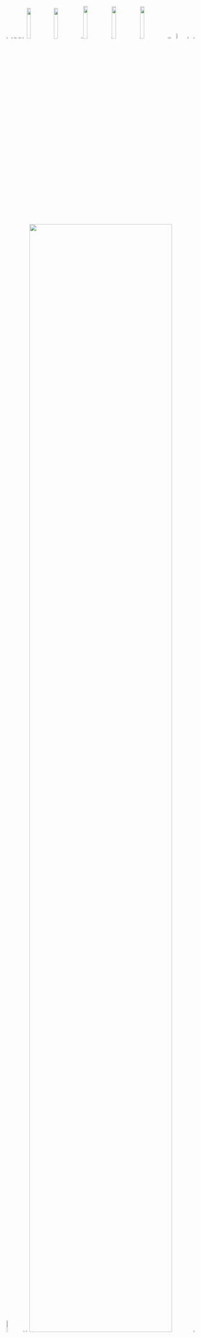 <picture><source media="(prefers-color-scheme: light)" srcset="https://hayuta14.github.io/main/sd/generated/abb6cc5e1d6ec82b53f5aec53864b66f5336137c9bc8e93fe633f0bcd384b3fdeefd38afd433ff9b12f7ce10311287dd0255a4e37baedb19e35ddee53217684e.png"><source media="(prefers-color-scheme: dark)" srcset="https://hayuta14.github.io/main/sd/generated/8b5341d0e77e5514adcef30b99332f3a3fabb03b8bb9c553dae46defcd458c9fb1d958c491dddbe382a8b253b450c312dfb893242843fc81252323b3d965d70a.png"><img src="https://hayuta14.github.io/main/sd/generated/abb6cc5e1d6ec82b53f5aec53864b66f5336137c9bc8e93fe633f0bcd384b3fdeefd38afd433ff9b12f7ce10311287dd0255a4e37baedb19e35ddee53217684e.png" width="2.4822695035460995%" /></picture><a href="#js-contribution-activity"><picture><source media="(prefers-color-scheme: light)" srcset="https://hayuta14.github.io/main/sd/generated/9549d9d8b237bddd3b3f9bad23c7e3c69e2b1ee6fc394f775d3a73e58cd0591950448b8dc96586c1aba8e2e42742d9b8f7f2c5c155011c6bebd3bfa9780f41d2.png"><source media="(prefers-color-scheme: dark)" srcset="https://hayuta14.github.io/main/sd/generated/f01c57a4b90b3bc464bfd18a9741d43d50f2120d722e49d66e33c5bf2cc7a67aefec4f96af015ea7270455657092f257bf33b682a46e6b30d4c9000a9bff1ad3.png"><img src="https://hayuta14.github.io/main/sd/generated/9549d9d8b237bddd3b3f9bad23c7e3c69e2b1ee6fc394f775d3a73e58cd0591950448b8dc96586c1aba8e2e42742d9b8f7f2c5c155011c6bebd3bfa9780f41d2.png" width="1.4184397163120568%" /></picture></a><picture><source media="(prefers-color-scheme: light)" srcset="https://hayuta14.github.io/main/sd/generated/f06c8a826be4a8d6296c8291cf585a85006330b1d993715ff7a270a4748c842af732d23e0d870f499150f8f96cb81a5b8158f877582d1162c60adf21c011752e.png"><source media="(prefers-color-scheme: dark)" srcset="https://hayuta14.github.io/main/sd/generated/25df61d4e48f96d1395e39814955bd99e1854fb898746458b821e13e3fc6b947200714166666d80414a023c75610b3db0994ab7182df26aa12e328911ab50fde.png"><img src="https://hayuta14.github.io/main/sd/generated/f06c8a826be4a8d6296c8291cf585a85006330b1d993715ff7a270a4748c842af732d23e0d870f499150f8f96cb81a5b8158f877582d1162c60adf21c011752e.png" width="0.9456264775413712%" /></picture><a href="#-the-above-image-is-interactive-try-clicking-on-the-tabs-"><picture><source media="(prefers-color-scheme: light)" srcset="https://hayuta14.github.io/main/sd/generated/c294ed8aefacb4057b66b7d1f7951a2f6a21e75ec14410df21da8a016c4639e772d319f98a5b23148309b971a78dbb271079e81d3c7628138cd5a85ad894f912.png"><source media="(prefers-color-scheme: dark)" srcset="https://hayuta14.github.io/main/sd/generated/9a366619b27f8ffb094098fa8596219161d219707ed67f4609e0ad90851b4d0f554aafa5e61b5f9e15fab6ceae8266e944f7c6558a1eaf6495ea3df4eecc17c6.png"><img src="https://hayuta14.github.io/main/sd/generated/c294ed8aefacb4057b66b7d1f7951a2f6a21e75ec14410df21da8a016c4639e772d319f98a5b23148309b971a78dbb271079e81d3c7628138cd5a85ad894f912.png" width="1.4184397163120568%" /></picture></a><picture><source media="(prefers-color-scheme: light)" srcset="https://hayuta14.github.io/main/sd/generated/f06c8a826be4a8d6296c8291cf585a85006330b1d993715ff7a270a4748c842af732d23e0d870f499150f8f96cb81a5b8158f877582d1162c60adf21c011752e.png"><source media="(prefers-color-scheme: dark)" srcset="https://hayuta14.github.io/main/sd/generated/25df61d4e48f96d1395e39814955bd99e1854fb898746458b821e13e3fc6b947200714166666d80414a023c75610b3db0994ab7182df26aa12e328911ab50fde.png"><img src="https://hayuta14.github.io/main/sd/generated/f06c8a826be4a8d6296c8291cf585a85006330b1d993715ff7a270a4748c842af732d23e0d870f499150f8f96cb81a5b8158f877582d1162c60adf21c011752e.png" width="0.9456264775413712%" /></picture><a href="https://github.com/hayuta14/hayuta14/tree/main"><picture><source media="(prefers-color-scheme: light)" srcset="https://hayuta14.github.io/main/sd/generated/0de2f515233a2c9097c5893417a64578dedef8a834c248dd033db4d74d8dcd081feb4b8a916dbabb3e3618e59c2b5843fcc5094605d34363ac8d109b3958fd22.png"><source media="(prefers-color-scheme: dark)" srcset="https://hayuta14.github.io/main/sd/generated/0dceec8ae7f1c9eb7bddfd74b896362a0224669e290d9c9734e7104c3f6276d69d9f45ae96f6e6035d6cf2a136d55a28a488f891765a4660c4949da12502ec51.png"><img src="https://hayuta14.github.io/main/sd/generated/0de2f515233a2c9097c5893417a64578dedef8a834c248dd033db4d74d8dcd081feb4b8a916dbabb3e3618e59c2b5843fcc5094605d34363ac8d109b3958fd22.png" width="1.4184397163120568%" /></picture></a><picture><source media="(prefers-color-scheme: light)" srcset="https://hayuta14.github.io/main/sd/generated/ea4398040b1d486732f7ff2065ccb4b2561edd09c2d09cdf2e9fad9c520938488a114f0c701863825b1dbf95baf8b2aeb92f8479ac6471656c39dd10e9f16597.png"><source media="(prefers-color-scheme: dark)" srcset="https://hayuta14.github.io/main/sd/generated/78012663ef28b90c1909e7ebcaf8a9bffe6dfe3ae8c1692e77650285e5537a49d6477a8809ee8fa5f251772fab04cc65ad526c0680e4e1b63b8dd0082d141479.png"><img src="https://hayuta14.github.io/main/sd/generated/ea4398040b1d486732f7ff2065ccb4b2561edd09c2d09cdf2e9fad9c520938488a114f0c701863825b1dbf95baf8b2aeb92f8479ac6471656c39dd10e9f16597.png" width="2.2458628841607564%" /></picture><a href="https://github.com/hayuta14"><picture><source media="(prefers-color-scheme: light)" srcset="https://hayuta14.github.io/main/sd/generated/9340d43742fc4536c1913bc4ae4b7a88db9e3a5b35ed9060c11ff5ca0f81870f0d5a1e8079c51fc35248a433b18010863ab09f595821de5bcd32e506744bf4c1.png"><source media="(prefers-color-scheme: dark)" srcset="https://hayuta14.github.io/main/sd/generated/d25086b3938b0918e78a34b9b01d025f7573f1112a63b0261ed7488a556982b7a7fa094928efe09ed43efcdbb45a5504b7e715de33c0819bb6f20ccad4ee7096.png"><img src="https://hayuta14.github.io/main/sd/generated/9340d43742fc4536c1913bc4ae4b7a88db9e3a5b35ed9060c11ff5ca0f81870f0d5a1e8079c51fc35248a433b18010863ab09f595821de5bcd32e506744bf4c1.png" width="14.420803782505912%" /></picture></a><a href="https://www.tiktok.com/@hayuta1412"><picture><source media="(prefers-color-scheme: light)" srcset="https://hayuta14.github.io/main/sd/generated/8ad1071c5ed71eac233dbad58ccfeed344b7f3b1c20c7932b2e38616b0987a7394b4a0718eda8ad176aa38b9b11ec8980ce9ee40bf76d7831daddecd51c35b14.png"><source media="(prefers-color-scheme: dark)" srcset="https://hayuta14.github.io/main/sd/generated/029db2c71faecd06ae7bc3afa2783888c34771fa0fe162d6af13935da4b6611cdd105f2edafca72d02c0b64f4b0d5509531c04b7f69b23d0d1a89b579867a8f0.png"><img src="https://hayuta14.github.io/main/sd/generated/8ad1071c5ed71eac233dbad58ccfeed344b7f3b1c20c7932b2e38616b0987a7394b4a0718eda8ad176aa38b9b11ec8980ce9ee40bf76d7831daddecd51c35b14.png" width="14.420803782505912%" /></picture></a><picture><source media="(prefers-color-scheme: light)" srcset="https://hayuta14.github.io/main/sd/generated/5d5e1caee18ac6d0e11d125ba0b444bb2b0b6da44a9cd43e2495284e4da2d8e5f92f30b225a33ae6717cf0b721e71d88af5975d391ec15b97ef0a0877f6f1dc6.png"><source media="(prefers-color-scheme: dark)" srcset="https://hayuta14.github.io/main/sd/generated/87f3af4dc12eb9c1c0d1efc6c023c02ed3f3a43b29f03226a8ff5a7a78e37acfbe62474dc7314fdf8c033e0094ff5accf922339cd592c7e7d5268246ea8adb60.png"><img src="https://hayuta14.github.io/main/sd/generated/5d5e1caee18ac6d0e11d125ba0b444bb2b0b6da44a9cd43e2495284e4da2d8e5f92f30b225a33ae6717cf0b721e71d88af5975d391ec15b97ef0a0877f6f1dc6.png" width="1.1820330969267139%" /></picture><a href="https://www.instagram.com/hayuta0/"><picture><source media="(prefers-color-scheme: light)" srcset="https://hayuta14.github.io/main/sd/generated/c9300b5b71088eca18d4242e08cdd88fe0e8c6a4046e44c1d4140f5f834d50f17bc52ff50141a03e5f0e6b0f3f7f1d19facffbf25b64293895c4abb752d7fcee.png"><source media="(prefers-color-scheme: dark)" srcset="https://hayuta14.github.io/main/sd/generated/e9ea6ef440b133fa1f11690a225580d8c685cd22520bc0b098e0e8d6bf7b58f5dbec2949a94ddcac04b2137e09ce406ab7506ca9d860a047d20b222d622f2cf8.png"><img src="https://hayuta14.github.io/main/sd/generated/c9300b5b71088eca18d4242e08cdd88fe0e8c6a4046e44c1d4140f5f834d50f17bc52ff50141a03e5f0e6b0f3f7f1d19facffbf25b64293895c4abb752d7fcee.png" width="14.893617021276595%" /></picture></a><picture><source media="(prefers-color-scheme: light)" srcset="https://hayuta14.github.io/main/sd/generated/61f0fac5bf85961cb7a7ccc001c9b76104517716b402122d8c130c9c2a8a52a71c217722d31e8d96c6a0d360b7b0129e1cb9501d0a210ec34591bb4aa9b6ade8.png"><source media="(prefers-color-scheme: dark)" srcset="https://hayuta14.github.io/main/sd/generated/c6c8f7599362a9d397a2bb4e245c044b80f852f5726b4be132d65f05640042c04d61f10eff753dc17e67cef95c06ffd44b6a75a0aec27088235f08bb672b8b66.png"><img src="https://hayuta14.github.io/main/sd/generated/61f0fac5bf85961cb7a7ccc001c9b76104517716b402122d8c130c9c2a8a52a71c217722d31e8d96c6a0d360b7b0129e1cb9501d0a210ec34591bb4aa9b6ade8.png" width="0.2364066193853428%" /></picture><a href="https://x.com/maiducanh1412"><picture><source media="(prefers-color-scheme: light)" srcset="https://hayuta14.github.io/main/sd/generated/736d97cb4744ab8fd76c3129b76ea39ce1a4711f31aed23695280ab47d60194245b0213e43431898e0d358359824e8a5cd9e617bd5734eaffa64468538ec90d1.png"><source media="(prefers-color-scheme: dark)" srcset="https://hayuta14.github.io/main/sd/generated/1963caeff9d70a3f1e8a65e8a4d66c9f5da6cd7ac4bbbe9f9f8b5b81023c41676ed00e511fe9a1fa45c43c3c126a89ad6a9398f97dab725570dc7a3d93cfad97.png"><img src="https://hayuta14.github.io/main/sd/generated/736d97cb4744ab8fd76c3129b76ea39ce1a4711f31aed23695280ab47d60194245b0213e43431898e0d358359824e8a5cd9e617bd5734eaffa64468538ec90d1.png" width="14.775413711583923%" /></picture></a><picture><source media="(prefers-color-scheme: light)" srcset="https://hayuta14.github.io/main/sd/generated/61f0fac5bf85961cb7a7ccc001c9b76104517716b402122d8c130c9c2a8a52a71c217722d31e8d96c6a0d360b7b0129e1cb9501d0a210ec34591bb4aa9b6ade8.png"><source media="(prefers-color-scheme: dark)" srcset="https://hayuta14.github.io/main/sd/generated/c6c8f7599362a9d397a2bb4e245c044b80f852f5726b4be132d65f05640042c04d61f10eff753dc17e67cef95c06ffd44b6a75a0aec27088235f08bb672b8b66.png"><img src="https://hayuta14.github.io/main/sd/generated/61f0fac5bf85961cb7a7ccc001c9b76104517716b402122d8c130c9c2a8a52a71c217722d31e8d96c6a0d360b7b0129e1cb9501d0a210ec34591bb4aa9b6ade8.png" width="0.2364066193853428%" /></picture><a href="https://github.com/hayuta14/hayuta14/tree/main"><picture><source media="(prefers-color-scheme: light)" srcset="https://hayuta14.github.io/main/sd/generated/252c7d40c6fb821be8b39c8b4b0724ea8b33e3e6bfaf7d31ba31eb05b7c2b7f18d05d1a6d18a07720aa6cd686bcad5512162f5d0b0762ea54802d5903541d395.png"><source media="(prefers-color-scheme: dark)" srcset="https://hayuta14.github.io/main/sd/generated/28e1948b38e3f2c31e4dfd5461e52314ae8369211852ef536b4ee310ca1416bc8ab8fe6fc8749318f47ce3d212e9d8eeeccbeff31fe84fd6cb2cef58a589250e.png"><img src="https://hayuta14.github.io/main/sd/generated/252c7d40c6fb821be8b39c8b4b0724ea8b33e3e6bfaf7d31ba31eb05b7c2b7f18d05d1a6d18a07720aa6cd686bcad5512162f5d0b0762ea54802d5903541d395.png" width="14.775413711583923%" /></picture></a><picture><source media="(prefers-color-scheme: light)" srcset="https://hayuta14.github.io/main/sd/generated/23f90f56c4d8a91b7a82678b72314cf110f99ce85126ec301086bb24d99034c55924323011970d306e36fc9e31b7fa2af1939d4ee8ea2ed6a95fbd7d98070021.png"><source media="(prefers-color-scheme: dark)" srcset="https://hayuta14.github.io/main/sd/generated/34b0aee0dca57e795e3ea370dc4fd54a1fee5111943511055c96a3810cf46c04cdcbc8e52ea0484f0d653f66d2067c2210a098fa55e69639ba1edb4022f9888b.png"><img src="https://hayuta14.github.io/main/sd/generated/23f90f56c4d8a91b7a82678b72314cf110f99ce85126ec301086bb24d99034c55924323011970d306e36fc9e31b7fa2af1939d4ee8ea2ed6a95fbd7d98070021.png" width="0.7092198581560284%" /></picture><a href="https://github.com/hayuta14/hayuta14/issues/new"><picture><source media="(prefers-color-scheme: light)" srcset="https://hayuta14.github.io/main/sd/generated/be84d73bdf999ce6d90c19418e6ec90093c0c87ddb10ef21a1bf1d1cd936ef5c9c200c74cd563e54e3be24e21374d27e1fe43660b9e8e106a899510f4634ad17.png"><source media="(prefers-color-scheme: dark)" srcset="https://hayuta14.github.io/main/sd/generated/741a9d5614908f3b84f46fa661819d60169b986420aa37441684332656dfb531b770fb7d13c95ec78a9f7c178888e670739a9f86a848229e0f925bc93dcdb048.png"><img src="https://hayuta14.github.io/main/sd/generated/be84d73bdf999ce6d90c19418e6ec90093c0c87ddb10ef21a1bf1d1cd936ef5c9c200c74cd563e54e3be24e21374d27e1fe43660b9e8e106a899510f4634ad17.png" width="3.546099290780142%" /></picture></a><picture><source media="(prefers-color-scheme: light)" srcset="https://hayuta14.github.io/main/sd/generated/bf7c083066cb3422541e8e3cd3ab6be2e501488f0068e0e24f52cd424d7bea90c15f80b4b65deb1953b9e39293550fed36773f5aa3db417b7b7f4a6655560450.png"><source media="(prefers-color-scheme: dark)" srcset="https://hayuta14.github.io/main/sd/generated/e3294606465429e4fc65849fad0b18ebec51cfef22f1668393610a5823bd494a3ff9a933869d57517f8ef88fa0b12d9f5a9c15d28845c95acf600ed734333cd0.png"><img src="https://hayuta14.github.io/main/sd/generated/bf7c083066cb3422541e8e3cd3ab6be2e501488f0068e0e24f52cd424d7bea90c15f80b4b65deb1953b9e39293550fed36773f5aa3db417b7b7f4a6655560450.png" width="5.91016548463357%" /></picture><a href="https://github.com/hayuta14/hayuta14/tree/main/generator"><picture><source media="(prefers-color-scheme: light)" srcset="https://hayuta14.github.io/main/sd/generated/689eaa4e56582e1814393d3dfcfab123b5cae31c300782c2e0b32c465fe80b9623c6d2c78fd7d41b3d8de5ed116c52954bd217232836289277042e72de7d3089.png"><source media="(prefers-color-scheme: dark)" srcset="https://hayuta14.github.io/main/sd/generated/59716652beb2e2678cbda593c325efa1d706c1ffc3a9d667d90efe5d10ea6fa65fa02f5f94633a7e8e3846e6c21bec28a773725afe5f693358d654a9c857ce1a.png"><img src="https://hayuta14.github.io/main/sd/generated/689eaa4e56582e1814393d3dfcfab123b5cae31c300782c2e0b32c465fe80b9623c6d2c78fd7d41b3d8de5ed116c52954bd217232836289277042e72de7d3089.png" width="3.309692671394799%" /></picture></a><picture><source media="(prefers-color-scheme: light)" srcset="https://hayuta14.github.io/main/sd/generated/67d28bd8b84409ea77e6871e6cdb404c2d2a2b71efcb7212167f31ba786e56f27a134a96620135db5261a08b1e414ca6b6315fd41bb41aae95f6ef2abc06cb82.png"><source media="(prefers-color-scheme: dark)" srcset="https://hayuta14.github.io/main/sd/generated/0902c2549074c7e84cf0b83c66c303abfdbfabe5a6fd7af43253ab91692653e55e148a37e6ae30901b27d264cb3bf2255065741a0761d6bef851d174c27da539.png"><img src="https://hayuta14.github.io/main/sd/generated/67d28bd8b84409ea77e6871e6cdb404c2d2a2b71efcb7212167f31ba786e56f27a134a96620135db5261a08b1e414ca6b6315fd41bb41aae95f6ef2abc06cb82.png" width="0.7092198581560284%" /></picture><picture><source media="(prefers-color-scheme: light)" srcset="https://hayuta14.github.io/main/sd/generated/b20e3b9550b287170be295868f65edac3d4189eae1578aba49d5cab2a69097daf6c5ddf66f8c5300f420b6a3c2f98febbe30091fe23d21e295d0dd825062a45b.png"><source media="(prefers-color-scheme: dark)" srcset="https://hayuta14.github.io/main/sd/generated/951c23cedcdac652c033f5d83bccd056ddb455ae3eecc83f0dd7cf74ef57fd52118ea547dd372d978f340501d63fb6e3d8867ce9ed0104a9e909ded712ed495c.png"><img src="https://hayuta14.github.io/main/sd/generated/b20e3b9550b287170be295868f65edac3d4189eae1578aba49d5cab2a69097daf6c5ddf66f8c5300f420b6a3c2f98febbe30091fe23d21e295d0dd825062a45b.png" width="8.865248226950355%" /></picture><a href="https://github.com/hayuta14"><picture><source media="(prefers-color-scheme: light)" srcset="https://hayuta14.github.io/main/sd/generated/50c5eef86ec2a36fecb6598cb69fdc034922eed4d98c1d372da428236f04ba6cabfc39d943da478e0657f3598d0eda0ae886a68c8fb99df2f30238fa5bff365e.png"><source media="(prefers-color-scheme: dark)" srcset="https://hayuta14.github.io/main/sd/generated/454d132890019fedb86fcddc6cd71757469c549d9e07715a1ff1c92d17663a69bbd1301d82641f735149b9e10ba4cb9c424fa1b0edec8ac5b71e8a3d1ceb86c4.png"><img src="https://hayuta14.github.io/main/sd/generated/50c5eef86ec2a36fecb6598cb69fdc034922eed4d98c1d372da428236f04ba6cabfc39d943da478e0657f3598d0eda0ae886a68c8fb99df2f30238fa5bff365e.png" width="1.5366430260047281%" /></picture></a><picture><source media="(prefers-color-scheme: light)" srcset="https://hayuta14.github.io/main/sd/generated/b85fb7049a6821fc8915369385a39e8a426a6c17ec6eaac2ce098d829d0ae97ac0e5744b5cc678a3d2dfe65107c88d02863fccfbe3500afd771ecc6e9c200bf8.png"><source media="(prefers-color-scheme: dark)" srcset="https://hayuta14.github.io/main/sd/generated/65ed923b5e17022ebdb72fb00f4e556424c84f3ede501d8b8006dbc34ac6253bded2c152c9e547faf36f4ec6d514a925598b7345c4e773bf85b29d451a0e6342.png"><img src="https://hayuta14.github.io/main/sd/generated/b85fb7049a6821fc8915369385a39e8a426a6c17ec6eaac2ce098d829d0ae97ac0e5744b5cc678a3d2dfe65107c88d02863fccfbe3500afd771ecc6e9c200bf8.png" width="1.8912529550827424%" /></picture><a href="https://github.com/hayuta14"><picture><source media="(prefers-color-scheme: light)" srcset="https://hayuta14.github.io/main/sd/generated/15fd660c2ceba3607d39724bb8ee47f28cb036a5e98af18bf0f3ac012dc8a4a7cb74612a253f72b65f4f19c1a73c21817bf6896419a5cd5bc3a8a0ee44a99ed3.png"><source media="(prefers-color-scheme: dark)" srcset="https://hayuta14.github.io/main/sd/generated/5f933e0f07173e86a9deb6286ab5b692646f76948dcbaa0f8b1bf91f5ca08bb15c520e2f88955acce64d1509bb9cf1ac5401551dfd4b7f664736ae7aee205cc2.png"><img src="https://hayuta14.github.io/main/sd/generated/15fd660c2ceba3607d39724bb8ee47f28cb036a5e98af18bf0f3ac012dc8a4a7cb74612a253f72b65f4f19c1a73c21817bf6896419a5cd5bc3a8a0ee44a99ed3.png" width="86.99763593380615%" /></picture></a><picture><source media="(prefers-color-scheme: light)" srcset="https://hayuta14.github.io/main/sd/generated/40204f0bb3f056cd387712574833e372ec284b4c37e97caec0d813d9aa4d1beeb34b21da98920c2c9569423e31f5f24c89c17cacf2cec5b7f36961bb069e1c96.png"><source media="(prefers-color-scheme: dark)" srcset="https://hayuta14.github.io/main/sd/generated/7744272c840db90c80e96a1bb14f5b23240d3301315b7f62ff32acda74c1793a5224f78ff716294cd5407fc152bc4b98b7365f3166f55a0523005eedaed0cb74.png"><img src="https://hayuta14.github.io/main/sd/generated/40204f0bb3f056cd387712574833e372ec284b4c37e97caec0d813d9aa4d1beeb34b21da98920c2c9569423e31f5f24c89c17cacf2cec5b7f36961bb069e1c96.png" width="0.7092198581560284%" /></picture><picture><source media="(prefers-color-scheme: light)" srcset="https://hayuta14.github.io/main/sd/generated/06bdba080769f31a2ca56c77fd94cc5d724903387b1a1537c63e07515a495794f24c5189452ffc04ebcfe94c05dac8f67cfe3d9d7b4ad3bae92a44154c712f61.png"><source media="(prefers-color-scheme: dark)" srcset="https://hayuta14.github.io/main/sd/generated/8d4d662f4b4d87824a302c1583e6f492c42a613d74fa9971969956b88efa09d98705202b5f9f6bf84768323a88d06f4c549d7b98a068589eb50416135d01beb6.png"><img src="https://hayuta14.github.io/main/sd/generated/06bdba080769f31a2ca56c77fd94cc5d724903387b1a1537c63e07515a495794f24c5189452ffc04ebcfe94c05dac8f67cfe3d9d7b4ad3bae92a44154c712f61.png" width="100%" /></picture><picture><source media="(prefers-color-scheme: light)" srcset="https://hayuta14.github.io/main/sd/generated/351903b727a772b56f04b8da981a323bd1d5147219c9be8582fc99b1a319ffce02c2699e63ccb1713e56312a369775cedef245571b185142cabd23c5009e56ae.png"><source media="(prefers-color-scheme: dark)" srcset="https://hayuta14.github.io/main/sd/generated/aece4e23e3e2d06c5b409c7f98572d9d6260907f03ef78f7a6573eacfb7c1171f37a684895b0927723f3b1cbf1a2e0695802c0c58af7d376b96b2f64905b4063.png"><img src="https://hayuta14.github.io/main/sd/generated/351903b727a772b56f04b8da981a323bd1d5147219c9be8582fc99b1a319ffce02c2699e63ccb1713e56312a369775cedef245571b185142cabd23c5009e56ae.png" width="20.44917257683215%" /></picture><a href="https://linkedin.com"><picture><source media="(prefers-color-scheme: light)" srcset="https://hayuta14.github.io/main/sd/generated/b53269e8f753479f99bcfd6ebc89e2008907fe95f497c32cf47111ed22b842a1cee93e31eb40af029a4356d600fe68ebe9526e75c203713d5d39e36ad9e5daa8.png"><source media="(prefers-color-scheme: dark)" srcset="https://hayuta14.github.io/main/sd/generated/6b8bc6db72a170f34d1ded285ec91f07970e9e5755e77b7c5aeda9db1cc7cefd527098de72050db1325c19ef0909596e327d61a77e782a0bee05bfe2a4b2183c.png"><img src="https://hayuta14.github.io/main/sd/generated/b53269e8f753479f99bcfd6ebc89e2008907fe95f497c32cf47111ed22b842a1cee93e31eb40af029a4356d600fe68ebe9526e75c203713d5d39e36ad9e5daa8.png" width="15.839243498817968%" /></picture></a><picture><source media="(prefers-color-scheme: light)" srcset="https://hayuta14.github.io/main/sd/generated/08a4377e312b23ab1d02992ebc4bacec5072b173f2e00bddd7301607aa7c5e55e003077efa8dbb2b9473216bd690fe6adf7e1c1cc98d1e2aa56f3eb17a0239d0.png"><source media="(prefers-color-scheme: dark)" srcset="https://hayuta14.github.io/main/sd/generated/9dbb4a0d4f0a054be2191d663d0d8bdcb979071dae07d744e697e1fb977815b272d0c7e459626af984c8945f249553d533cb6fa52dc00dd3fec2974669288757.png"><img src="https://hayuta14.github.io/main/sd/generated/08a4377e312b23ab1d02992ebc4bacec5072b173f2e00bddd7301607aa7c5e55e003077efa8dbb2b9473216bd690fe6adf7e1c1cc98d1e2aa56f3eb17a0239d0.png" width="6.8557919621749415%" /></picture><a href="https://github.com/hayuta14"><picture><source media="(prefers-color-scheme: light)" srcset="https://hayuta14.github.io/main/sd/generated/985f845df418e88ece7f84a91a30b80b98b982c6450bfc5458e6e4004ea719e453b7c9b53f4ccc4a2a30851548b9572b81f5da660aea3bd325c7047608b0b004.png"><source media="(prefers-color-scheme: dark)" srcset="https://hayuta14.github.io/main/sd/generated/48c71a6f57c384ce6e3d58de62f5590dcfa28ff8244b139da43f6e902ed23a919ea911d590e7a14c9a8cdea613c3b83c497470184c0af7d53995c0a6c43fef01.png"><img src="https://hayuta14.github.io/main/sd/generated/985f845df418e88ece7f84a91a30b80b98b982c6450bfc5458e6e4004ea719e453b7c9b53f4ccc4a2a30851548b9572b81f5da660aea3bd325c7047608b0b004.png" width="13.59338061465721%" /></picture></a><picture><source media="(prefers-color-scheme: light)" srcset="https://hayuta14.github.io/main/sd/generated/3a40ac5cc534f146a0fff87e50797e0708fec2a771729bd9905b6a870de7322fc4fea5c79a58921615df31442febfae81357ac4967783c1b8960d73136a96a35.png"><source media="(prefers-color-scheme: dark)" srcset="https://hayuta14.github.io/main/sd/generated/9906ce3a8598347b3c3310b8f8ad23e3a1bcbb13d1a724c1885a9c4cf07925436643cdef13bf2063e8a415926cf9bea0fa8b9be27a4971d20eab6fdb651ed7a0.png"><img src="https://hayuta14.github.io/main/sd/generated/3a40ac5cc534f146a0fff87e50797e0708fec2a771729bd9905b6a870de7322fc4fea5c79a58921615df31442febfae81357ac4967783c1b8960d73136a96a35.png" width="6.8557919621749415%" /></picture><a href="https://github.com/hayuta14"><picture><source media="(prefers-color-scheme: light)" srcset="https://hayuta14.github.io/main/sd/generated/f3deff97e3acbb66ab3a9c957afdf392d1ae91efa272aed6e73223a64ea2d42b3aa8bd4df816dc9b6c4fd225ba3b90e0dc96d6992d69de65cc5a325bb6ae32b1.png"><source media="(prefers-color-scheme: dark)" srcset="https://hayuta14.github.io/main/sd/generated/73bcd6f9fc767237d55582f6442849165086ea367f0a3fdda73b1984f731992234bfc2498c074de004d122ec4df25a4ffb7dc0cc6cbe814b814d8d78205aed34.png"><img src="https://hayuta14.github.io/main/sd/generated/f3deff97e3acbb66ab3a9c957afdf392d1ae91efa272aed6e73223a64ea2d42b3aa8bd4df816dc9b6c4fd225ba3b90e0dc96d6992d69de65cc5a325bb6ae32b1.png" width="15.839243498817968%" /></picture></a><picture><source media="(prefers-color-scheme: light)" srcset="https://hayuta14.github.io/main/sd/generated/cc4e3b61cf2aeb0cd17d1eb34566b6d9370f784711166bce27982007566e8391375319b7689b7de947c98c8c46419ef75fa881bddc073f5fab5662c4b934931a.png"><source media="(prefers-color-scheme: dark)" srcset="https://hayuta14.github.io/main/sd/generated/e3e6eca3aef1661f7ed2a6bc7dd413ce18b461e03c27590b8494d6b45c73eaff51168145f51c6cb8cb9356e1d117046ce5fa3e9afa0cee6ab266872cb92926ab.png"><img src="https://hayuta14.github.io/main/sd/generated/cc4e3b61cf2aeb0cd17d1eb34566b6d9370f784711166bce27982007566e8391375319b7689b7de947c98c8c46419ef75fa881bddc073f5fab5662c4b934931a.png" width="20.56737588652482%" /></picture><picture><source media="(prefers-color-scheme: light)" srcset="https://hayuta14.github.io/main/sd/generated/050426f473872004101a5f05e4959568c43a92b2b59c12474f28b777478a5c11916dd5391e73151d870410bde6e25f8874802c1ac4ed8fcfb3da49ac7c05439d.png"><source media="(prefers-color-scheme: dark)" srcset="https://hayuta14.github.io/main/sd/generated/cd165813266c21326b5c02f4607a75f526737d5ff37b595dfe4e43e76cc00e33f07ef1da6bd8956d374405fd8b2511bada454a3639360409c69f65feb4a7b106.png"><img src="https://hayuta14.github.io/main/sd/generated/050426f473872004101a5f05e4959568c43a92b2b59c12474f28b777478a5c11916dd5391e73151d870410bde6e25f8874802c1ac4ed8fcfb3da49ac7c05439d.png" width="16.78486997635934%" /></picture><a href="https://github.com/hayuta14/hayuta14/blob/main/README.md#hayuta14"><picture><source media="(prefers-color-scheme: light)" srcset="https://hayuta14.github.io/main/sd/generated/b4a6f19824e6b39214c892c43dc846b6eada82cd95eaacb71853f25ca06f88f84c3b6a6ca2fb4f890d976a6cede70c3129621b3f07233f2f953230f5d2c08d21.png"><source media="(prefers-color-scheme: dark)" srcset="https://hayuta14.github.io/main/sd/generated/f31e96cee35a57dce86e7e9637e08d74ca91bf2b81dc4f69de2f32a22359b8bdc496ab9e97f5f418df7fa5726072c48a503ae3a7f50bfb310effb2545f48bd26.png"><img src="https://hayuta14.github.io/main/sd/generated/b4a6f19824e6b39214c892c43dc846b6eada82cd95eaacb71853f25ca06f88f84c3b6a6ca2fb4f890d976a6cede70c3129621b3f07233f2f953230f5d2c08d21.png" width="43.61702127659575%" /></picture></a><picture><source media="(prefers-color-scheme: light)" srcset="https://hayuta14.github.io/main/sd/generated/a9d1ca2e37092ac39b502f5b510df531c3542c2026d7d8da5672bb6b7e27714d8e8fe9f1e2c2e43e8910ba4322645614a4b11a1b330a628ddce6f8dc73e0d838.png"><source media="(prefers-color-scheme: dark)" srcset="https://hayuta14.github.io/main/sd/generated/1a41c4ad94136f83938bf5411071bb3a7d440e1f057d067f2d8091400d4e42c14f93d0e4ecfc1e7f2414130801d785c957abebb6e7b2e23272bc0f5c97c2f30d.png"><img src="https://hayuta14.github.io/main/sd/generated/a9d1ca2e37092ac39b502f5b510df531c3542c2026d7d8da5672bb6b7e27714d8e8fe9f1e2c2e43e8910ba4322645614a4b11a1b330a628ddce6f8dc73e0d838.png" width="3.4278959810874707%" /></picture><a href="https://www.tiktok.com/@leonsilicon/video/7350626104736025862"><picture><source media="(prefers-color-scheme: light)" srcset="https://hayuta14.github.io/main/sd/generated/00aa8cbb85adbfd56206713e3fc3afc1ac63ea1b2b19c8f060204a8180f63e2bebd240e7feafb98657122f316e8d3a0a653a2bf7fac0e1c1c11b7a97ee0fda11.png"><source media="(prefers-color-scheme: dark)" srcset="https://hayuta14.github.io/main/sd/generated/501b1d0e672a27469a57c8b6242314f7aa4e0031ef0d5c1e4c49f82be2e899bd32eca531937be362fa84c9342e83ade6e1392b3d462a2d1ad02d14792a2ffd4e.png"><img src="https://hayuta14.github.io/main/sd/generated/00aa8cbb85adbfd56206713e3fc3afc1ac63ea1b2b19c8f060204a8180f63e2bebd240e7feafb98657122f316e8d3a0a653a2bf7fac0e1c1c11b7a97ee0fda11.png" width="19.38534278959811%" /></picture></a><picture><source media="(prefers-color-scheme: light)" srcset="https://hayuta14.github.io/main/sd/generated/1ef88b49bc5350269511e5826ba5120718f82762ca053ad4bd3382adc01a4dfe4f3dc93b1b18a7986fa3504c0d12610574aff330af1d45b8da202324a63e15df.png"><source media="(prefers-color-scheme: dark)" srcset="https://hayuta14.github.io/main/sd/generated/cd165813266c21326b5c02f4607a75f526737d5ff37b595dfe4e43e76cc00e33f07ef1da6bd8956d374405fd8b2511bada454a3639360409c69f65feb4a7b106.png"><img src="https://hayuta14.github.io/main/sd/generated/1ef88b49bc5350269511e5826ba5120718f82762ca053ad4bd3382adc01a4dfe4f3dc93b1b18a7986fa3504c0d12610574aff330af1d45b8da202324a63e15df.png" width="16.78486997635934%" /></picture><picture><source media="(prefers-color-scheme: light)" srcset="https://hayuta14.github.io/main/sd/generated/b3b42481b1b860d92094aca2908afb03bac6e04d88d08e8b4475f49cec9db7d67ea9a6c3f54ae4b6fb0923cac9016bfedd77d1c19281735da81e5fed8a36d302.png"><source media="(prefers-color-scheme: dark)" srcset="https://hayuta14.github.io/main/sd/generated/6ec326d9c818a35611dedb957cab262d5b292ba94811aa1d20b869f2510ad0f6a998fc6ab3a7c0d21821dc0dfb2515ae415ba96efc31a51896468a4d37d9f0fb.png"><img src="https://hayuta14.github.io/main/sd/generated/b3b42481b1b860d92094aca2908afb03bac6e04d88d08e8b4475f49cec9db7d67ea9a6c3f54ae4b6fb0923cac9016bfedd77d1c19281735da81e5fed8a36d302.png" width="16.78486997635934%" /></picture><a href="https://github.com/hayuta14/hayuta14/blob/main/README.md#hayuta14"><picture><source media="(prefers-color-scheme: light)" srcset="https://hayuta14.github.io/main/sd/generated/readme-light.d499e7bba8c323db97fb9233788c9dbcecf1b28d26a3f24108416b234a9b0b0bef2103f8b7ed79af5cf53d2d37da662b6a6dff98bb3e99bc3ffa621bdbab271b.png"><source media="(prefers-color-scheme: dark)" srcset="https://hayuta14.github.io/main/sd/generated/readme-dark.b4f0068054830b241c442b5a86c3603e6d71de82783fdab6c498eb1127d127cbaf8428ea9eb931f5f58128263e5d31cf863f49d1a5de4e69404f6b50a095a8e5.png"><img src="https://hayuta14.github.io/main/sd/generated/readme-light.d499e7bba8c323db97fb9233788c9dbcecf1b28d26a3f24108416b234a9b0b0bef2103f8b7ed79af5cf53d2d37da662b6a6dff98bb3e99bc3ffa621bdbab271b.png" width="43.61702127659575%" /></picture></a><picture><source media="(prefers-color-scheme: light)" srcset="https://hayuta14.github.io/main/sd/generated/9e9ba37072ca21630e337f7399d557a1402540c540905b93b405735777af4e13f95ea7cbf151ef0a38fe150d6f469d3de11917b6cf72b795d257c5e6f22e1ea4.png"><source media="(prefers-color-scheme: dark)" srcset="https://hayuta14.github.io/main/sd/generated/39822fde2b2347e7db7affdaa9c059284581bc6eee1fbae669659ac91fe92b15774382b295bf0819664c4ce783372e083f0bb85b254f619021b24af35140db4d.png"><img src="https://hayuta14.github.io/main/sd/generated/9e9ba37072ca21630e337f7399d557a1402540c540905b93b405735777af4e13f95ea7cbf151ef0a38fe150d6f469d3de11917b6cf72b795d257c5e6f22e1ea4.png" width="3.4278959810874707%" /></picture><a href="https://www.tiktok.com/@leonsilicon/video/7350626104736025862"><picture><source media="(prefers-color-scheme: light)" srcset="https://hayuta14.github.io/main/sd/generated/72935f8a98d569654aaf179087c0cc6103c229e69b59f24e185d116332c5e8a6f3bfd5fbc1414975c1c534009568158146aa13444a7c43a5fe2df61ff310a06d.png"><source media="(prefers-color-scheme: dark)" srcset="https://hayuta14.github.io/main/sd/generated/1eb01c5b91da4bbd3b3386f26769b874b1b376dbeb3e2d5dc14949f96fc94cc434b6586c1d2b40e5a9fd8e8d7b3ecf2ec88401e40fc4f8200bd8d754a3583379.png"><img src="https://hayuta14.github.io/main/sd/generated/72935f8a98d569654aaf179087c0cc6103c229e69b59f24e185d116332c5e8a6f3bfd5fbc1414975c1c534009568158146aa13444a7c43a5fe2df61ff310a06d.png" width="19.38534278959811%" /></picture></a><picture><source media="(prefers-color-scheme: light)" srcset="https://hayuta14.github.io/main/sd/generated/b3b42481b1b860d92094aca2908afb03bac6e04d88d08e8b4475f49cec9db7d67ea9a6c3f54ae4b6fb0923cac9016bfedd77d1c19281735da81e5fed8a36d302.png"><source media="(prefers-color-scheme: dark)" srcset="https://hayuta14.github.io/main/sd/generated/6ec326d9c818a35611dedb957cab262d5b292ba94811aa1d20b869f2510ad0f6a998fc6ab3a7c0d21821dc0dfb2515ae415ba96efc31a51896468a4d37d9f0fb.png"><img src="https://hayuta14.github.io/main/sd/generated/b3b42481b1b860d92094aca2908afb03bac6e04d88d08e8b4475f49cec9db7d67ea9a6c3f54ae4b6fb0923cac9016bfedd77d1c19281735da81e5fed8a36d302.png" width="16.78486997635934%" /></picture><picture><source media="(prefers-color-scheme: light)" srcset="https://hayuta14.github.io/main/sd/generated/78d10e9d4730eb0f98d542287969b652c62ccb82c8f8a77657cb63e9679940317d7dc8c7fd5f055a38e341e7cd29ab36e73ef5110ca43228781058a16571c15d.png"><source media="(prefers-color-scheme: dark)" srcset="https://hayuta14.github.io/main/sd/generated/c23be76c6a1fab0d4803719da9042ba3ecbbbd3ad77a7fa1b5e509fba51c93faf1a7cc62ade1f59af6962d512f7f9559b38af4bbaa9ad560c41e67bacf28f570.png"><img src="https://hayuta14.github.io/main/sd/generated/78d10e9d4730eb0f98d542287969b652c62ccb82c8f8a77657cb63e9679940317d7dc8c7fd5f055a38e341e7cd29ab36e73ef5110ca43228781058a16571c15d.png" width="35.1063829787234%" /></picture><a href="https://github.com/hayuta14"><picture><source media="(prefers-color-scheme: light)" srcset="https://hayuta14.github.io/main/sd/generated/5d697f3cc1ea83c6ecbb233aea8ea41b0bb25bb00d52548db58d0c7eeec822b6ab3a79a238b1770a7c93c495771b346a65b290d8ca6b77e95ccfea9c84be9ea2.png"><source media="(prefers-color-scheme: dark)" srcset="https://hayuta14.github.io/main/sd/generated/04c11598d046f1fe4f27fde9158ffd994b08005a87800f6598e367687e5b8519ff4e6d48c2742a00170086a211271ee0e918b27f880eeec034e9e86b8f672e4d.png"><img src="https://hayuta14.github.io/main/sd/generated/5d697f3cc1ea83c6ecbb233aea8ea41b0bb25bb00d52548db58d0c7eeec822b6ab3a79a238b1770a7c93c495771b346a65b290d8ca6b77e95ccfea9c84be9ea2.png" width="4.846335697399527%" /></picture></a><a href="https://github.com/hayuta14/hayuta14/issues/new"><picture><source media="(prefers-color-scheme: light)" srcset="https://hayuta14.github.io/main/sd/generated/ec622ee81740a241b690ff00ab589a6e4dcf3b17fb256115466b8d42109d37549081978d6ccd89a759632ef1929a4f2569dbbe61fb0a25d9987c52f365ec1382.png"><source media="(prefers-color-scheme: dark)" srcset="https://hayuta14.github.io/main/sd/generated/4969ea3f9d5dcf7f7e82d8661c41d59386a78109ffd0c5d28492409f2161557826dd2e2f13ede24dde80a2551b01c4d7273a7fe3caa6221b62b4ad15658332cd.png"><img src="https://hayuta14.github.io/main/sd/generated/ec622ee81740a241b690ff00ab589a6e4dcf3b17fb256115466b8d42109d37549081978d6ccd89a759632ef1929a4f2569dbbe61fb0a25d9987c52f365ec1382.png" width="5.08274231678487%" /></picture></a><a href="https://github.com/hayuta14"><picture><source media="(prefers-color-scheme: light)" srcset="https://hayuta14.github.io/main/sd/generated/d5be35058861734c7e260b4ee395027cb9ade638117120d29411980cda0362e3d83743447726ec4b4ae851c819ab171b259467040db47de22a889ecbfdeeb471.png"><source media="(prefers-color-scheme: dark)" srcset="https://hayuta14.github.io/main/sd/generated/e6c6e09325beaafdc66a920627b64ccab849d5df8d8b2a38b7675b7d97afcf682f03b1c879218c7f08a2d6579b6315ceaf10a381bccf6bd3e95205b6d80a5695.png"><img src="https://hayuta14.github.io/main/sd/generated/d5be35058861734c7e260b4ee395027cb9ade638117120d29411980cda0362e3d83743447726ec4b4ae851c819ab171b259467040db47de22a889ecbfdeeb471.png" width="4.609929078014184%" /></picture></a><picture><source media="(prefers-color-scheme: light)" srcset="https://hayuta14.github.io/main/sd/generated/c3c2dfa9818b2e9eb91bcb89ac952e900ef4ef16958faabe244a2c55c352f9145c791642a7a2dcbea5ff156107ec09c4711ed62b72fe9cdaa852353ded50aca4.png"><source media="(prefers-color-scheme: dark)" srcset="https://hayuta14.github.io/main/sd/generated/38b176cdc41d25fb797f6efd865b9ac57d6e491376cce57bb4ea5a93132337deeffe8518e9619938eaa1c239d3c7ac3703f6e0639ce8f2a0a18fc4330a847b33.png"><img src="https://hayuta14.github.io/main/sd/generated/c3c2dfa9818b2e9eb91bcb89ac952e900ef4ef16958faabe244a2c55c352f9145c791642a7a2dcbea5ff156107ec09c4711ed62b72fe9cdaa852353ded50aca4.png" width="0.7092198581560284%" /></picture><a href="https://github.com/hayuta14"><picture><source media="(prefers-color-scheme: light)" srcset="https://hayuta14.github.io/main/sd/generated/ca13df8f96a1f313c1ab51ec7d52af0d95ad547e20386647a8b19474835fcbd0ffd33333b26d78b6b568ebbca283b672e6deb48dd1fed027cbf44defc9974049.png"><source media="(prefers-color-scheme: dark)" srcset="https://hayuta14.github.io/main/sd/generated/b368ece5b1b7387880a3327a3b8f9f020608f57b1bcc66746caf57b9ddf79569c05ebc7fb9e9615e2ff186cea1b6bebf8cdaace2f02d602e15049798851bb223.png"><img src="https://hayuta14.github.io/main/sd/generated/ca13df8f96a1f313c1ab51ec7d52af0d95ad547e20386647a8b19474835fcbd0ffd33333b26d78b6b568ebbca283b672e6deb48dd1fed027cbf44defc9974049.png" width="4.609929078014184%" /></picture></a><a href="https://github.com/hayuta14"><picture><source media="(prefers-color-scheme: light)" srcset="https://hayuta14.github.io/main/sd/generated/bb67afaa3e00028d2fec7845a068e423289df224520e1b4302d000733966f1ab6cd87384d0c7317f5efd8e66a8725420ea1d94b8555d628e51add79bc8a284c1.png"><source media="(prefers-color-scheme: dark)" srcset="https://hayuta14.github.io/main/sd/generated/fd6ca18038840d685050b03442875339b1c8dfda4f8515da97a2686027d1e8dcfa8fd8ee57c5673b5ad82c74d18414e072c7e7522245c9b9ee0f84132e92840f.png"><img src="https://hayuta14.github.io/main/sd/generated/bb67afaa3e00028d2fec7845a068e423289df224520e1b4302d000733966f1ab6cd87384d0c7317f5efd8e66a8725420ea1d94b8555d628e51add79bc8a284c1.png" width="4.964539007092199%" /></picture></a><a href="https://github.com/hayuta14"><picture><source media="(prefers-color-scheme: light)" srcset="https://hayuta14.github.io/main/sd/generated/a1153cbaa93fb0484d1b05e80b93fdebb83c9d76cb9dff97a1e322b2b3f00c6f0a741cc2bd45d143566af46f3869466b1129a3ff02cf2224920ee267cf1633b9.png"><source media="(prefers-color-scheme: dark)" srcset="https://hayuta14.github.io/main/sd/generated/9a492227fbef86800227e60c9f229504a0e4e7e5ccbdc19c7698f7130229f0034b98d6e9c75d2fdb08620df2b6daf3a656bf500fca92fa7f3907e74c6a488e35.png"><img src="https://hayuta14.github.io/main/sd/generated/a1153cbaa93fb0484d1b05e80b93fdebb83c9d76cb9dff97a1e322b2b3f00c6f0a741cc2bd45d143566af46f3869466b1129a3ff02cf2224920ee267cf1633b9.png" width="4.964539007092199%" /></picture></a><a href="https://www.tiktok.com/@leonsilicon/video/7350626104736025862"><picture><source media="(prefers-color-scheme: light)" srcset="https://hayuta14.github.io/main/sd/generated/5fcfebdbf161107b4c7db8641e040a77f10ca3f1afbb55cb693f6262ada56fc76fb98aa3d376b94602354a48cf981d477a0588117c2fc406a472ecef28b9163d.png"><source media="(prefers-color-scheme: dark)" srcset="https://hayuta14.github.io/main/sd/generated/672e1b745897ec137d545b8e457ebf964296624fbffdca26ba8089557d149b79a0c34bbdb45c9ff2cd5e8d0ec54ff453d23dd0ddfc4809c67348fedd3cc48679.png"><img src="https://hayuta14.github.io/main/sd/generated/5fcfebdbf161107b4c7db8641e040a77f10ca3f1afbb55cb693f6262ada56fc76fb98aa3d376b94602354a48cf981d477a0588117c2fc406a472ecef28b9163d.png" width="18.321513002364064%" /></picture></a><picture><source media="(prefers-color-scheme: light)" srcset="https://hayuta14.github.io/main/sd/generated/d90cc104f71a5efb51bc70306b67a6416f35e7f40f0feadf216b54b903439879b5ec586c1e4d83a0b7582faceaf4b0c8adb7ab171479cab3cf81a88bd95cbaf9.png"><source media="(prefers-color-scheme: dark)" srcset="https://hayuta14.github.io/main/sd/generated/1f6c8a826ee56601dbfd3d2a5bc7d16b692b43004fdb5becd5923832c74228c2cccbe8167ae83f77b2137293857872253d12d6f7ce8daac014fbf4190f788e54.png"><img src="https://hayuta14.github.io/main/sd/generated/d90cc104f71a5efb51bc70306b67a6416f35e7f40f0feadf216b54b903439879b5ec586c1e4d83a0b7582faceaf4b0c8adb7ab171479cab3cf81a88bd95cbaf9.png" width="16.78486997635934%" /></picture>
###### 👆 The above image is interactive! Try clicking on the tabs :)